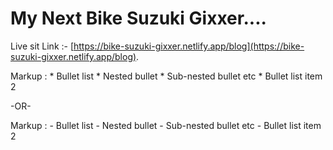 # My Next Bike Suzuki Gixxer....

Live sit Link :- [https://bike-suzuki-gixxer.netlify.app/blog](https://bike-suzuki-gixxer.netlify.app/blog).


 Markup : * Bullet list
              * Nested bullet
                  * Sub-nested bullet etc
          * Bullet list item 2

-OR-

 Markup : - Bullet list
              - Nested bullet
                  - Sub-nested bullet etc
          - Bullet list item 2 

